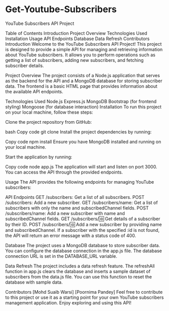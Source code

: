 # Get-Youtube-Subscribers
YouTube Subscribers API Project

Table of Contents
Introduction
Project Overview
Technologies Used
Installation
Usage
API Endpoints
Database
Data Refresh
Contributors
Introduction
Welcome to the YouTube Subscribers API Project! This project is designed to provide a simple API for managing and retrieving information about YouTube subscribers. It allows you to perform operations such as getting a list of subscribers, adding new subscribers, and fetching subscriber details.

Project Overview
The project consists of a Node.js application that serves as the backend for the API and a MongoDB database for storing subscriber data. The frontend is a basic HTML page that provides information about the available API endpoints.

Technologies Used
Node.js
Express.js
MongoDB
Bootstrap (for frontend styling)
Mongoose (for database interaction)
Installation
To run this project on your local machine, follow these steps:

Clone the project repository from GitHub:

bash
Copy code
git clone <repository-url>
Install the project dependencies by running:

Copy code
npm install
Ensure you have MongoDB installed and running on your local machine.

Start the application by running:

Copy code
node app.js
The application will start and listen on port 3000. You can access the API through the provided endpoints.

Usage
The API provides the following endpoints for managing YouTube subscribers:

API Endpoints
GET /subscribers: Get a list of all subscribers.
POST /subscribers: Add a new subscriber.
GET /subscribers/name: Get a list of subscribers with only the name and subscribedChannel fields.
POST /subscribers/name: Add a new subscriber with name and subscribedChannel fields.
GET /subscribers/:id: Get details of a subscriber by their ID.
POST /subscribers/:id: Add a new subscriber by providing name and subscribedChannel.
If a subscriber with the specified :id is not found, the API will return an error message with a status code of 400.

Database
The project uses a MongoDB database to store subscriber data. You can configure the database connection in the app.js file. The database connection URL is set in the DATABASE_URL variable.

Data Refresh
The project includes a data refresh feature. The refreshAll function in app.js clears the database and inserts a sample dataset of subscribers from the data.js file. You can use this function to reset the database with sample data.

Contributors
[Mohd Suaib Warsi]
[Poornima Pandey]
Feel free to contribute to this project or use it as a starting point for your own YouTube subscribers management application. Enjoy exploring and using this API!
